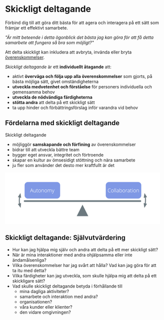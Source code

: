 # Skickligt deltagande

<summary>
Förbind dig till att göra ditt bästa för att agera och interagera på ett sätt som främjar ett effektivt samarbete.
</summary>

_"Är mitt beteende i detta ögonblick det bästa jag kan göra för att få detta samarbete att fungera så bra som möjligt?"_

Att delta skickligt kan inkludera att avbryta, invända eller bryta  [överenskommelser](glossary:agreement).

_Skickligt deltagande_ är ett **individuellt åtagande** att:

-   aktivt **överväga och följa upp alla överenskommelser** som gjorts, på bästa möjliga sätt, givet omständigheterna
-   **utveckla medvetenhet och förståelse** för personers individuella och gemensamma behov
-   **utveckla de nödvändiga färdigheterna**
-   **stötta andra** att delta på ett skickligt sätt
-   ta upp hinder och förbättringsförslag inför varandra vid behov

## Fördelarna med skickligt deltagande

Skickligt deltagande

- möjliggör **samskapande och förfining** av överenskommelser
- bidrar till att utveckla bättre team
- bygger eget ansvar, integritet och förtroende
- skapar en kultur av ömsesidigt stöttning och nära samarbete
- ju fler som använder det desto mer kraftfullt är det

![Balansera autonomi och samarbete genom skickligt deltagande](img/illustrations/balance-autonomy-collaboration-alt.png)

## Skickligt deltagande: Självutvärdering

-   Hur kan jag hjälpa mig själv och andra att delta på ett mer skickligt sätt?
-   När är mina interaktioner med andra ohjälpsamma eller inte ändamålsenliga?
-   Vilka överenskommelser har jag svårt att hålla? Vad kan jag göra för att ta itu med detta?
-   Vilka färdigheter kan jag utveckla, som skulle hjälpa mig att delta på ett skickligare sätt?
-   Vad skulle skickligt deltagande betyda i förhållande till
    -   mina dagliga aktiviteter?
    -   samarbete och interaktion med andra?
    -   organisationen?
    -   våra kunder eller klienter?
    -   den vidare omgivningen?
